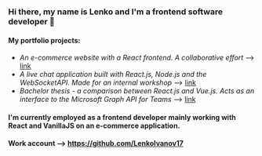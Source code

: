 ### Hi there, my name is Lenko and I'm a frontend software developer 👋

#### My portfolio projects: 
- *An e-commerce website with a React frontend. A collaborative effort* --> [link](https://github.com/Grigorov-Georgi/midnightsun) 
- *A live chat application built with React.js, Node.js and the WebSocketAPI. Made for an internal workshop* --> [link](https://github.com/LenkoIvanov/ChatAPIWorkshop)
- *Bachelor thesis - a comparison between React.js and Vue.js. Acts as an interface to the Microsoft Graph API for Teams* --> [link](https://github.com/LenkoIvanov/TeamsScheduler)

#### I'm currently employed as a frontend developer mainly working with React and VanillaJS on an e-commerce application.

#### Work account --> https://github.com/LenkoIvanov17
